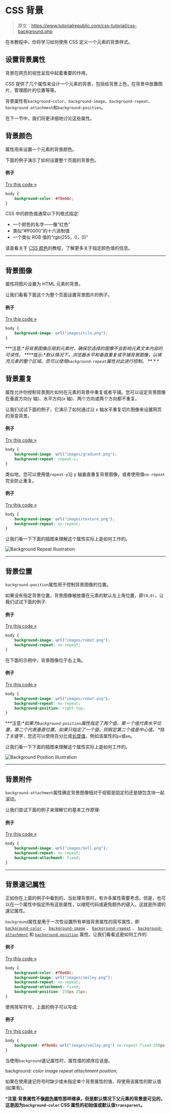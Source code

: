 # CSS 背景

> 原文：<https://www.tutorialrepublic.com/css-tutorial/css-background.php>

在本教程中，你将学习如何使用 CSS 定义一个元素的背景样式。

## 设置背景属性

背景在网页的视觉呈现中起着重要的作用。

CSS 提供了几个属性来设计一个元素的背景，包括给背景上色，在背景中放置图片，管理图片的位置等等。

背景属性有`background-color`、`background-image`、`background-repeat`、`background-attachment`和`background-position`。

在下一节中，我们将更详细地讨论这些属性。

## 背景颜色

属性用来设置一个元素的背景颜色。

下面的例子演示了如何设置整个页面的背景色。

#### 例子

[Try this code »](../codelab.php?topic=css&file=background-color "Try this code using online Editor")

```css
body {
    background-color: #f0e68c;
}
```

CSS 中的颜色值通常以下列格式指定:

*   一个颜色的名字——像“红色”
*   类似“#ff0000”的十六进制值
*   一个类似 RGB 值的“rgb(255，0，0)”

请查看关于 [CSS 颜色](css-color.php)的教程，了解更多关于指定颜色值的信息。

* * *

## 背景图像

属性将图片设置为 HTML 元素的背景。

让我们看看下面这个为整个页面设置背景图片的例子。

#### 例子

[Try this code »](../codelab.php?topic=css&file=background-image "Try this code using online Editor")

```css
body {
    background-image: url("images/tile.png");
}
```

 ***注意:**将背景图像应用到元素时，确保您选择的图像不会影响元素文本内容的可读性。*  ****提示:**默认情况下，浏览器水平和垂直重复或平铺背景图像，以填充元素的整个区域。您可以使用`background-repeat`属性对此进行控制。*  ** * *

## 背景重复

属性允许你控制背景图片如何在元素的背景中重复或者平铺。您可以设定背景图像在垂直方向(y 轴)、水平方向(x 轴)、两个方向或两个方向都不重复。

让我们试试下面的例子，它演示了如何通过沿 x 轴水平重复切片图像来设置网页的渐变背景。

#### 例子

[Try this code »](../codelab.php?topic=css&file=background-repeat "Try this code using online Editor")

```css
body {
    background-image: url("images/gradient.png");
    background-repeat: repeat-x;
}
```

类似地，您可以使用值`repeat-y`沿 y 轴垂直重复背景图像，或者使用值`no-repeat`完全防止重复。

#### 例子

[Try this code »](../codelab.php?topic=css&file=disable-background-repeat "Try this code using online Editor")

```css
body {
    background-image: url("images/texture.png");
    background-repeat: no-repeat;
}
```

让我们看一下下面的插图来理解这个属性实际上是如何工作的。

![Background Repeat Illustration](img/1160cba0884f55c39429da6f7346a9c2.png)

* * *

## 背景位置

`background-position`属性用于控制背景图像的位置。

如果没有指定背景位置，背景图像被放置在元素的默认左上角位置，即`(0,0)`，让我们试试下面的例子:

#### 例子

[Try this code »](../codelab.php?topic=css&file=background-position "Try this code using online Editor")

```css
body {
    background-image: url("images/robot.png");
    background-repeat: no-repeat;
}
```

在下面的示例中，背景图像位于右上角。

#### 例子

[Try this code »](../codelab.php?topic=css&file=custom-background-position "Try this code using online Editor")

```css
body {
    background-image: url("images/robot.png");
    background-repeat: no-repeat;
    background-position: right top;
}
```

 ***注意:**如果为`background-position`属性指定了两个值，第一个值代表水平位置，第二个代表垂直位置。如果只指定了一个值，则假定第二个值是中心值。*  *除了关键字，您还可以使用百分比或[长度值](css-units.php)，例如该属性的`px`或`em`。

让我们看一下下面的插图来理解这个属性实际上是如何工作的。

![Background Position Illustration](img/cf1ac83306a028f53557e624763daf29.png)

* * *

## 背景附件

`background-attachment`属性确定背景图像相对于视窗是固定的还是随包含块一起滚动。

让我们尝试下面的例子来理解它的基本工作原理:

#### 例子

[Try this code »](../codelab.php?topic=css&file=background-attachment "Try this code using online Editor")

```css
body {
    background-image: url("images/bell.png");
    background-repeat: no-repeat;
    background-attachment: fixed;
}
```

* * *

## 背景速记属性

正如你在上面的例子中看到的，当处理背景时，有许多属性需要考虑。但是，也可以在一个属性中指定所有这些属性，以缩短代码或避免额外的键入。这就是所谓的速记属性。

`background`属性是用于一次性设置所有单独背景属性的简写属性，即 [`background-color`](../css-reference/css-background-color-property.php) 、 [`background-image`](../css-reference/css-background-image-property.php) 、 [`background-repeat`](../css-reference/css-background-repeat-property.php) 、 [`background-attachment`](../css-reference/css-background-attachment-property.php) 和 [`background-position`](../css-reference/css-background-position-property.php) 属性。让我们看看这是如何工作的:

#### 例子

[Try this code »](../codelab.php?topic=css&file=individual-background-properties "Try this code using online Editor")

```css
body {
    background-color: #f0e68c;
    background-image: url("images/smiley.png");
    background-repeat: no-repeat;
    background-attachment: fixed;
    background-position: 250px 25px;
}
```

使用简写符号，上面的例子可以写成:

#### 例子

[Try this code »](../codelab.php?topic=css&file=background-shorthand-property "Try this code using online Editor")

```css
body {
    background: #f0e68c url("images/smiley.png") no-repeat fixed 250px 25px;
}
```

当使用`background`速记属性时，属性值的顺序应该是。

background: *color* *image* *repeat* *attachment* *position*;

如果在使用速记符号时缺少或未指定单个背景属性的值，将使用该属性的默认值(如果有)。

 ***注意:**背景属性不像[颜色](css-color.php)属性那样继承，但是默认情况下父元素的背景是可见的，这是因为`background-color` CSS 属性的初始值或默认值`transparent`。****